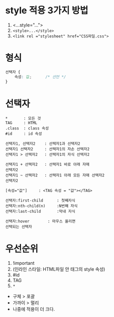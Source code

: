 # style 적용 3가지 방법
1. <...style="...">
2. `<style>...</style>`
3. `<link rel ="stylesheet" href="CSS파일.css">`

# 형식
~~~css
선택자 {
    속성: 값;      /* 선언 */
}
~~~

# 선택자
~~~
*       : 모든 것
TAG     : HTML
.class  : class 속성
#id     : id 속성

선택자1, 선택자2    : 선택자1과 선택자2
선택자1 선택자2     : 선택자1의 자손 선택자2
선택자1 > 선택자2   : 선택자1의 자식 선택자2

선택자1 + 선택자2   : 선택자1 바로 아래 자매
선택자2
선택자1 ~ 선택자2   : 선택자1 아래 모든 자매 선택자2
선택자2

[속성="값"]     : <TAG 속성 = "값"></TAG>

선택자:first-child      : 첫째자식
선택자:nth-child(n)     :N번째 자식
선택자:last-child       :막내 자식

선택자:hover        : 마우스 올리면
선택되는 선택자
~~~

# 우선순위
1. !important       
2. (인라인 스타일: HTML파일 안 태그의 style 속성)
3. #id
4. TAG
5. `*`
- 구체 > 포괄
- 가까이 > 멀리
- 나중에 적용이 더 크다.
